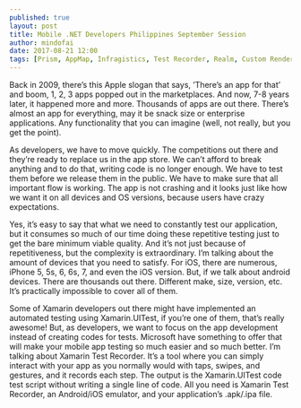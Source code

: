 ```yaml
---
published: true
layout: post
title: Mobile .NET Developers Philippines September Session
author: mindofai
date: 2017-08-21 12:00
tags: [Prism, AppMap, Infragistics, Test Recorder, Realm, Custom Renderers, VSTS, .NET, September, Speakers, Speaking, Meetups, Microsoft, UWP, Xamarin, Xamarin. Forms]
---
```



Back in 2009, there’s this Apple slogan that says, ’There’s an app for that’ and boom, 1, 2, 3 apps popped out in the marketplaces. And now, 7-8 years later, it happened more and more. Thousands of apps are out there. There’s almost an app for everything, may it be snack size or enterprise applications. Any functionality that you can imagine (well, not really, but you get the point). 

As developers, we have to move quickly. The competitions out there and they’re ready to replace us in the app store. We can’t afford to break anything and to do that, writing code is no longer enough. We have to test them before we release them in the public. We have to make sure that all important flow is working. The app is not crashing and it looks just like how we want it on all devices and OS versions, because users have crazy expectations. 

Yes, it’s easy to say that what we need to constantly test our application, but it consumes so much of our time doing these repetitive testing just to get the bare minimum viable quality. And it’s not just because of repetitiveness, but the complexity is extraordinary. I’m talking about the amount of devices that you need to satisfy. For iOS, there are numerous, iPhone 5, 5s, 6, 6s, 7, and even the iOS version. But, if we talk about android devices. There are thousands out there. Different make, size, version, etc. It’s practically impossible to cover all of them.

Some of Xamarin developers out there might have implemented an automated testing using Xamarin.UITest, if you’re one of them, that’s really awesome! But, as developers, we want to focus on the app development instead of creating codes for tests. Microsoft have something to offer that will make your mobile app testing so much easier and so much better. I’m talking about Xamarin Test Recorder. It’s a tool where you can simply interact with your app as you normally would with taps, swipes, and gestures, and it records each step. The output is the Xamarin.UITest code test script without writing a single line of code. All you need is Xamarin Test Recorder, an Android/iOS emulator, and your application’s .apk/.ipa file.

